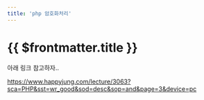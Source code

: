 ```yaml
---
title: 'php 암호화처리'
---
```


# {{ $frontmatter.title }}


아래 링크 참고하자..

https://www.happyjung.com/lecture/3063?sca=PHP&sst=wr_good&sod=desc&sop=and&page=3&device=pc